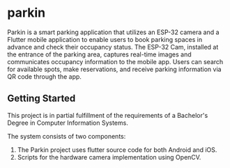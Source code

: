 # parkin

Parkin is a smart parking application that utilizes an ESP-32 camera and a Flutter mobile application to enable users to book parking spaces in advance and check their occupancy status. The ESP-32 Cam, installed at the entrance of the parking area, captures real-time images and communicates occupancy information to the mobile app. Users can search for available spots, make reservations, and receive parking information via QR code through the app.
## Getting Started

This project is in partial fulfillment of the requirements of a Bachelor's Degree in
Computer Information Systems.

The system consists of two components:
1. The Parkin project uses flutter source code for both Android and iOS.
2. Scripts for the hardware camera implementation using OpenCV.
